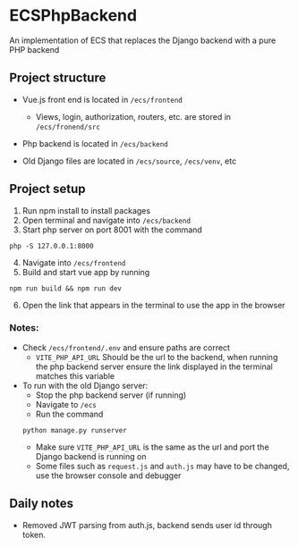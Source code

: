 # ECSPhpBackend
An implementation of ECS that replaces the Django backend with a pure PHP backend

## Project structure
- Vue.js front end is located in `/ecs/frontend`
  - Views, login, authorization, routers, etc. are stored in `/ecs/fronend/src`

- Php backend is located in `/ecs/backend`

- Old Django files are located in `/ecs/source`, `/ecs/venv`, etc

## Project setup
1) Run npm install to install packages
2) Open terminal and navigate into `/ecs/backend`
3) Start php server on port 8001 with the command 
```
php -S 127.0.0.1:8000
``` 
4) Navigate into `/ecs/frontend`
5) Build and start vue app by running
```
npm run build && npm run dev
```
6) Open the link that appears in the terminal to use the app in the browser

### Notes:
- Check `/ecs/frontend/.env` and ensure paths are correct
    - `VITE_PHP_API_URL` Should be the url to the backend, when running the php backend server ensure the link displayed in the terminal matches this variable
- To run with the old Django server:
    - Stop the php backend server (if running)
    - Navigate to `/ecs`
    - Run the command
    ```
    python manage.py runserver
    ```
    - Make sure `VITE_PHP_API_URL` is the same as the url and port the Django backend is running on
    - Some files such as `request.js` and `auth.js` may have to be changed, use the browser console and debugger

## Daily notes
+ Removed JWT parsing from auth.js, backend sends user id through token.
